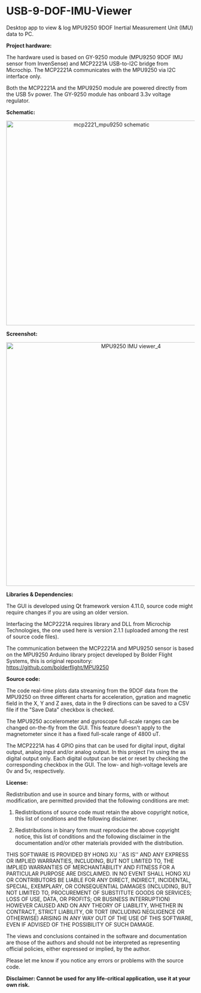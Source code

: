 # USB-9-DOF-IMU-Viewer
Desktop app to view &amp; log MPU9250 9DOF Inertial Measurement Unit (IMU) data to PC.

**Project hardware:**

The hardware used is based on GY-9250 module (MPU9250 9DOF IMU sensor from InvenSense) and MCP2221A USB-to-I2C bridge from Microchip. The MCP2221A communicates with the MPU9250 via I2C interface only. 

Both the MCP2221A and the MPU9250 module are powered directly from the USB 5v power. The GY-9250 module has onboard 3.3v voltage regulator.

**Schematic:**

<p align="center"> <img width="547" alt="mcp2221_mpu9250 schematic" src="https://user-images.githubusercontent.com/8460504/79907160-02b2df00-83ce-11ea-9564-a98e8b695fb7.png">

**Screenshot:**

<p align="center"> <img width="651" alt="MPU9250 IMU viewer_4" src="https://user-images.githubusercontent.com/8460504/79906511-c0d56900-83cc-11ea-8e9a-d2f5c6e4e380.png">

**Libraries & Dependencies:**

The GUI is developed using Qt framework version 4.11.0, source code might require changes if you are using an older version. 

Interfacing the MCP2221A requires library and DLL from Microchip Technologies, the one used here is version 2.1.1 (uploaded among the rest of source code files).

The communication between the MCP2221A and MPU9250 sensor is based on the MPU9250 Arduino library project developed by Bolder Flight Systems, this is original repository: https://github.com/bolderflight/MPU9250

**Source code:**

The code real-time plots data streaming from the 9DOF data from the MPU9250 on three different charts for acceleration, gyration and magnetic field in the X, Y and Z axes, data in the 9 directions can be saved to a CSV file if the "Save Data" checkbox is checked.

The MPU9250 accelerometer and gyroscope full-scale ranges can be changed on-the-fly from the GUI. This feature doesn't apply to the magnetometer since it has a fixed full-scale range of 4800 uT.

The MCP2221A has 4 GPIO pins that can be used for digital input, digital output, analog input and/or analog output. In this project I'm using the as digital output only. Each digital output can be set or reset by checking the corresponding checkbox in the GUI. The low- and high-voltage levels are 0v and 5v, respectively.

**License:**

 Redistribution and use in source and binary forms, with or without
 modification, are permitted provided that the following conditions are met:

   1. Redistributions of source code must retain the above copyright notice,
      this list of conditions and the following disclaimer.

   2. Redistributions in binary form must reproduce the above copyright
      notice, this list of conditions and the following disclaimer in the
      documentation and/or other materials provided with the distribution.

 THIS SOFTWARE IS PROVIDED BY HONG XU ``AS IS'' AND ANY EXPRESS OR IMPLIED
 WARRANTIES, INCLUDING, BUT NOT LIMITED TO, THE IMPLIED WARRANTIES OF
 MERCHANTABILITY AND FITNESS FOR A PARTICULAR PURPOSE ARE DISCLAIMED. IN NO
 EVENT SHALL HONG XU OR CONTRIBUTORS BE LIABLE FOR ANY DIRECT, INDIRECT,
 INCIDENTAL, SPECIAL, EXEMPLARY, OR CONSEQUENTIAL DAMAGES (INCLUDING, BUT
 NOT LIMITED TO, PROCUREMENT OF SUBSTITUTE GOODS OR SERVICES; LOSS OF USE,
 DATA, OR PROFITS; OR BUSINESS INTERRUPTION) HOWEVER CAUSED AND ON ANY
 THEORY OF LIABILITY, WHETHER IN CONTRACT, STRICT LIABILITY, OR TORT
 (INCLUDING NEGLIGENCE OR OTHERWISE) ARISING IN ANY WAY OUT OF THE USE OF
 THIS SOFTWARE, EVEN IF ADVISED OF THE POSSIBILITY OF SUCH DAMAGE.

 The views and conclusions contained in the software and documentation are
 those of the authors and should not be interpreted as representing official
 policies, either expressed or implied, by the author.
 
Please let me know if you notice any errors or problems with the source code.

**Disclaimer: Cannot be used for any life-critical application, use it at your own risk.**



